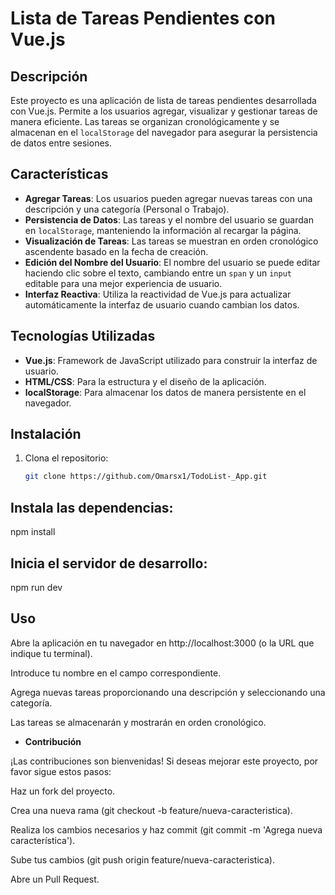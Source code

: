 # Lista de Tareas Pendientes con Vue.js

## Descripción

Este proyecto es una aplicación de lista de tareas pendientes desarrollada con Vue.js. Permite a los usuarios agregar, visualizar y gestionar tareas de manera eficiente. Las tareas se organizan cronológicamente y se almacenan en el `localStorage` del navegador para asegurar la persistencia de datos entre sesiones.

## Características

- **Agregar Tareas**: Los usuarios pueden agregar nuevas tareas con una descripción y una categoría (Personal o Trabajo).
- **Persistencia de Datos**: Las tareas y el nombre del usuario se guardan en `localStorage`, manteniendo la información al recargar la página.
- **Visualización de Tareas**: Las tareas se muestran en orden cronológico ascendente basado en la fecha de creación.
- **Edición del Nombre del Usuario**: El nombre del usuario se puede editar haciendo clic sobre el texto, cambiando entre un `span` y un `input` editable para una mejor experiencia de usuario.
- **Interfaz Reactiva**: Utiliza la reactividad de Vue.js para actualizar automáticamente la interfaz de usuario cuando cambian los datos.

## Tecnologías Utilizadas

- **Vue.js**: Framework de JavaScript utilizado para construir la interfaz de usuario.
- **HTML/CSS**: Para la estructura y el diseño de la aplicación.
- **localStorage**: Para almacenar los datos de manera persistente en el navegador.

## Instalación

1. Clona el repositorio:
   ```bash
   git clone https://github.com/Omarsx1/TodoList-_App.git


## Instala las dependencias:

npm install

## Inicia el servidor de desarrollo:

npm run dev

## Uso

Abre la aplicación en tu navegador en http://localhost:3000 (o la URL que indique tu terminal).

Introduce tu nombre en el campo correspondiente.

Agrega nuevas tareas proporcionando una descripción y seleccionando una categoría.

Las tareas se almacenarán y mostrarán en orden cronológico.

- **Contribución**

¡Las contribuciones son bienvenidas! Si deseas mejorar este proyecto, por favor sigue estos pasos:

Haz un fork del proyecto.

Crea una nueva rama (git checkout -b feature/nueva-caracteristica).

Realiza los cambios necesarios y haz commit (git commit -m 'Agrega nueva característica').

Sube tus cambios (git push origin feature/nueva-caracteristica).

Abre un Pull Request.
